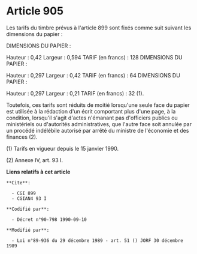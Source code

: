 # Article 905

Les tarifs du timbre prévus à l'article 899 sont fixés comme suit suivant les dimensions du papier :

DIMENSIONS DU PAPIER :

Hauteur : 0,42 Largeur : 0,594 TARIF (en francs) : 128 DIMENSIONS DU PAPIER :

Hauteur : 0,297 Largeur : 0,42 TARIF (en francs) : 64 DIMENSIONS DU PAPIER :

Hauteur : 0,297 Largeur : 0,21 TARIF (en francs) : 32 (1).

Toutefois, ces tarifs sont réduits de moitié lorsqu'une seule face du papier est utilisée à la rédaction d'un écrit
comportant plus d'une page, à la condition, lorsqu'il s'agit d'actes n'émanant pas d'officiers publics ou ministériels ou
d'autorités administratives, que l'autre face soit annulée par un procédé indélébile autorisé par arrêté du ministre de
l'économie et des finances (2).

(1) Tarifs en vigueur depuis le 15 janvier 1990.

(2) Annexe IV, art. 93 I.

**Liens relatifs à cet article**

	**Cite**:

	  - CGI 899
	  - CGIAN4 93 I

	**Codifié par**:

	  - Décret n°90-798 1990-09-10

	**Modifié par**:

	  - Loi n°89-936 du 29 décembre 1989 - art. 51 () JORF 30 décembre 1989
